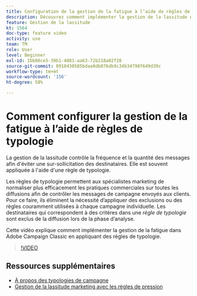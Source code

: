 ```yaml
---
title: Configuration de la gestion de la fatigue à l’aide de règles de typologie dans Adobe Campaign Classic
description: Découvrez comment implémenter la gestion de la lassitude en appliquant des règles de typologie.
feature: Gestion de la lassitude
kt: 1564
doc-type: feature video
activity: use
team: TM
role: User
level: Beginner
exl-id: 1bb86ce5-39b1-4081-aa63-72b218a02f28
source-git-commit: 8910430585bdaa0db076db9c34b34798f649d39c
workflow-type: tm+mt
source-wordcount: '156'
ht-degree: 58%

---
```


# Comment configurer la gestion de la fatigue à l’aide de règles de typologie

La gestion de la lassitude contrôle la fréquence et la quantité des messages afin d&#39;éviter une sur-sollicitation des destinataires. Elle est souvent appliquée à l&#39;aide d&#39;une règle de typologie.

Les règles de typologie permettent aux spécialistes marketing de normaliser plus efficacement les pratiques commerciales sur toutes les diffusions afin de contrôler les messages de campagne envoyés aux clients. Pour ce faire, ils éliminent la nécessité d’appliquer des exclusions ou des règles couramment utilisées à chaque campagne individuelle. Les destinataires qui correspondent à des critères dans une *règle de typologie* sont exclus de la diffusion lors de la phase d’analyse.

Cette vidéo explique comment implémenter la gestion de la fatigue dans Adobe Campaign Classic en appliquant des règles de typologie.

>[!VIDEO](https://video.tv.adobe.com/v/25090?quality=12)

## Ressources supplémentaires

* [À propos des typologies de campagne](https://experienceleague.adobe.com/docs/campaign-classic/using/orchestrating-campaigns/campaign-optimization/about-campaign-typologies.html?lang=fr)
* [Gestion de la lassitude marketing avec les règles de pression](https://experienceleague.adobe.com/docs/campaign-classic/using/orchestrating-campaigns/campaign-optimization/pressure-rules.html?lang=fr)
